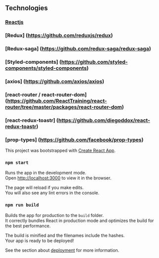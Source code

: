 ## Technologies

### [Reactjs](https://github.com/facebook/react)
### [Redux] (https://github.com/reduxjs/redux)
### [Redux-saga] (https://github.com/redux-saga/redux-saga)
### [Styled-components] (https://github.com/styled-components/styled-components)
### [axios] (https://github.com/axios/axios)
### [react-router / react-router-dom] (https://github.com/ReactTraining/react-router/tree/master/packages/react-router-dom)
### [react-redux-toastr] (https://github.com/diegoddox/react-redux-toastr)
### [prop-types] (https://github.com/facebook/prop-types)

This project was bootstrapped with [Create React App](https://github.com/facebook/create-react-app).

### `npm start`

Runs the app in the development mode.<br>
Open [http://localhost:3000](http://localhost:3000) to view it in the browser.

The page will reload if you make edits.<br>
You will also see any lint errors in the console.

### `npm run build`

Builds the app for production to the `build` folder.<br>
It correctly bundles React in production mode and optimizes the build for the best performance.

The build is minified and the filenames include the hashes.<br>
Your app is ready to be deployed!

See the section about [deployment](https://facebook.github.io/create-react-app/docs/deployment) for more information.
